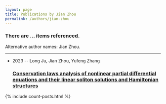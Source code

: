 ```yaml
---
layout: page
title: Publications by Jian Zhou
permalink: /authors/jian-zhou
---
```


<h3 id="number-posts">There are ... items referenced.</h3>
<p id='info-authors'>Alternative author names: Jian Zhou.</p>
<hr />
<ul class="post-list">
<li><span class='post-meta'>2023 -- Long Ju, Jian Zhou, Yufeng Zhang</span><h3><a class='post-link' href="{{ site.baseurl }}/conservation-laws-analysis-of-nonlinear-partial-differential-equations-and-their-linear-soliton-solutions-and-hamiltonian-structures">Conservation laws analysis of nonlinear partial differential equations and their linear soliton solutions and Hamiltonian structures</a></h3></li>

</ul>
{% include count-posts.html %}
